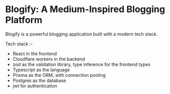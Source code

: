 # Blogify: A Medium-Inspired Blogging Platform

Blogify is a powerful blogging application built with a modern tech stack.

Tech stack :-
- React in the frontend
- Cloudflare workers in the backend
- zod as the validation library, type inference for the frontend types
- Typescript as the language
- Prisma as the ORM, with connection pooling
- Postgres as the database
- jwt for authentication
